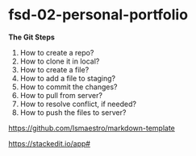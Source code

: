 # fsd-02-personal-portfolio

**The Git Steps**

1. How to create a repo?
2. How to clone it in local?
3. How to create a file?
4. How to add a file to staging?
5. How to commit the changes?
6. How to pull from server?
7. How to resolve conflict, if needed?
8. How to push the files to server?


https://github.com/Ismaestro/markdown-template

https://stackedit.io/app#
